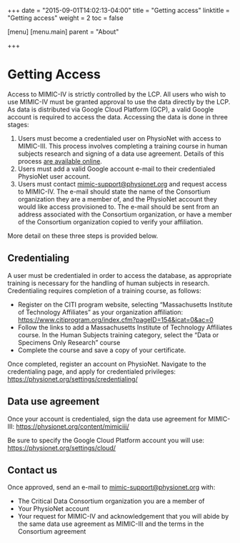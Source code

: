 +++
date = "2015-09-01T14:02:13-04:00"
title = "Getting access"
linktitle = "Getting access"
weight = 2
toc = false

[menu]
  [menu.main]
    parent = "About"

+++

# Getting Access

Access to MIMIC-IV is strictly controlled by the LCP. All users who wish to use MIMIC-IV must be granted approval to use the data directly by the LCP. As data is distributed via Google Cloud Platform (GCP), a valid Google account is required to access the data. Accessing the data is done in three stages:

1. Users must become a credentialed user on PhysioNet with access to MIMIC-III. This process involves completing a training course in human subjects research and signing of a data use agreement. Details of this process [are available online](https://mimic.physiont.org/gettingstarted/access).
2. Users must add a valid Google account e-mail to their credentialed PhysioNet user account.
3. Users must contact mimic-support@physionet.org and request access to MIMIC-IV. The e-mail should state the name of the Consortium organization they are a member of, and the PhysioNet account they would like access provisioned to. The e-mail should be sent from an address associated with the Consortium organization, or have a member of the Consortium organization copied to verify your affiliation.

More detail on these three steps is provided below.

## Credentialing

A user must be credentialed in order to access the database, as appropriate training is necessary for the handling of human subjects in research.
Credentialing requires completion of a training course, as follows:

- Register on the CITI program website, selecting “Massachusetts Institute of Technology Affiliates” as your organization affiliation: https://www.citiprogram.org/index.cfm?pageID=154&icat=0&ac=0
- Follow the links to add a Massachusetts Institute of Technology Affiliates course. In the Human Subjects training category, select the “Data or Specimens Only Research” course
- Complete the course and save a copy of your certificate.

Once completed, register an account on PhysioNet. Navigate to the credentialing page, and apply for credentialed privileges: https://physionet.org/settings/credentialing/

## Data use agreement

Once your account is credentialed, sign the data use agreement for MIMIC-III: https://physionet.org/content/mimiciii/

Be sure to specify the Google Cloud Platform account you will use: https://physionet.org/settings/cloud/

## Contact us

Once approved, send an e-mail to mimic-support@physionet.org with:

- The Critical Data Consortium organization you are a member of
- Your PhysioNet account
- Your request for MIMIC-IV and acknowledgement that you will abide by the same data use agreement as MIMIC-III and the terms in the Consortium agreement